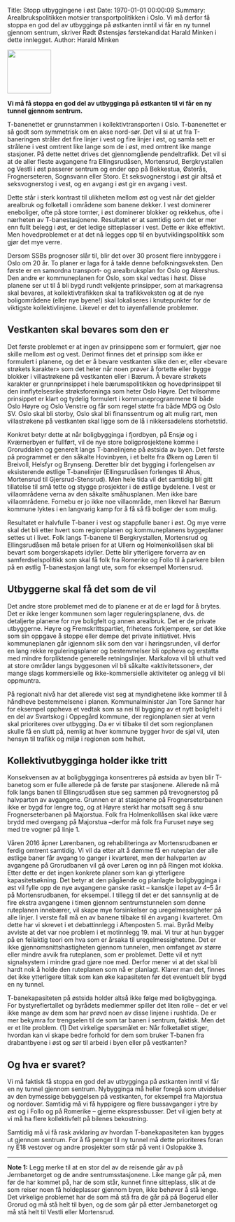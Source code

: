 Title: Stopp utbyggingene i øst
Date: 1970-01-01 00:00:09
Summary: Arealbrukspolitikken motsier transportpolitikken i Oslo. Vi må derfor få stoppa en god del av utbygginga på østkanten inntil vi får en ny tunnel gjennom sentrum, skriver Rødt Østensjøs førstekandidat Harald Minken i dette innlegget.
Author: Harald Minken

<img width="100px" src="{static}/images/harald.jpg" class="left"/>

**Vi må få stoppa en god del av utbygginga på østkanten til vi får en ny tunnel gjennom sentrum.**

T-banenettet er grunnstammen i kollektivtransporten i Oslo. T-banenettet er så godt som symmetrisk om en akse nord-sør. Det vil si at ut fra T-baneringen stråler det fire linjer i vest og fire linjer i øst, og samla sett er strålene i vest omtrent like lange som de i øst, med omtrent like mange stasjoner. På dette nettet drives det gjennomgående pendeltrafikk. Det vil si at de aller fleste avgangene fra Ellingsrudåsen, Mortensrud, Bergkrystallen og Vestli i øst passerer sentrum og ender opp på Bekkestua, Østerås, Frognerseteren, Sognsvann eller Storo. Et seksvognerstog i øst gir altså et seksvognerstog i vest, og en avgang i øst gir en avgang i vest.

Dette står i sterk kontrast til ulikheten mellom øst og vest når det gjelder arealbruk og folketall i områdene som banene dekker. I vest dominerer eneboliger, ofte på store tomter, i øst dominerer blokker og rekkehus, ofte i nærheten av T-banestasjonene. Resultatet er at samtidig som det er mer enn fullt belegg i øst, er det ledige sitteplasser i vest. Dette er ikke effektivt. Men hovedproblemet er at det nå legges opp til en byutviklingspolitikk som gjør det mye verre.

Dersom SSBs prognoser slår til, blir det over 30 prosent flere innbyggere i Oslo om 20 år. To planer er laga for å takle denne befolkningsveksten. Den første er en samordna transport- og arealbruksplan for Oslo og Akershus. Den andre er kommuneplanen for Oslo, som skal vedtas i høst. Disse planene ser ut til å bli bygd rundt velkjente prinsipper, som at markagrensa skal bevares, at kollektivtrafikken skal ta trafikkveksten og at de nye boligområdene (eller nye byene!) skal lokaliseres i knutepunkter for de viktigste kollektivlinjene. Likevel er det to iøyenfallende problemer.

## Vestkanten skal bevares som den er

Det første problemet er at ingen av prinsippene som er formulert, gjør noe skille mellom øst og vest. Derimot finnes det et prinsipp som ikke er formulert i planene, og det er å bevare vestkanten slike den er, eller «bevare strøkets karakter» som det heter når noen prøver å fortette eller bygge blokker i villastrøkene på vestkanten eller i Bærum. Å bevare strøkets karakter er grunnprinsippet i hele bærumspolitikken og hovedprinsippet til den innflytelsesrike strøksforeninga som heter Oslo Høyre. Det tvilsomme prinsippet er klart og tydelig formulert i kommuneprogrammene til både Oslo Høyre og Oslo Venstre og får som regel støtte fra både MDG og Oslo SV. Oslo skal bli storby, Oslo skal bli finanssentrum og alt mulig rart, men villastrøkene på vestkanten skal ligge som de lå i nikkersadelens storhetstid.

Konkret betyr dette at når boligbygginga i fjordbyen, på Ensjø og i Kværnerbyen er fullført, vil de nye store boligprosjektene komme i Groruddalen og generelt langs T-banelinjene på østsida av byen. Det første på programmet er den såkalte Hovinbyen, i et belte fra Økern og Løren til Breivoll, Helsfyr og Brynseng. Deretter blir det bygging i forlengelsen av eksisterende østlige T-banelinjer (Ellingsrudåsen forlenges til Ahus, Mortensrud til Gjersrud-Stensrud). Men hele tida vil det samtidig bli gitt tillatelse til små tette og stygge prosjekter i de østlige bydelene. I vest er villaområdene verna av den såkalte småhusplanen. Men ikke bare villaområdene. Fornebu er jo ikke noe villaområde, men likevel har Bærum kommune lyktes i en langvarig kamp for å få så få boliger der som mulig.

Resultatet er halvfulle T-baner i vest og stappfulle baner i øst. Og mye verre skal det bli etter hvert som regionplanen og kommuneplanens byggeplaner settes ut i livet. Folk langs T-banene til Bergkrystallen, Mortensrud og Ellingsrudåsen må betale prisen for at Ullern og Holmenkollåsen skal bli bevart som borgerskapets idyller. Dette blir ytterligere forverra av en samferdselspolitikk som skal få folk fra Romerike og Follo til å parkere bilen på en østlig T-banestasjon langt ute, som for eksempel Mortensrud.

## Utbyggerne skal få det som de vil

Det andre store problemet med de to planene er at de er lagd for å brytes. Det er ikke lenger kommunen som lager reguleringsplanene, dvs. de detaljerte planene for nye boligfelt og annen arealbruk. Det er de private utbyggerne. Høyre og Fremskrittspartiet, frihetens forkjempere, ser det ikke som sin oppgave å stoppe eller dempe det private initiativet. Hvis kommuneplanen går igjennom slik som den var i høringsrunden, vil derfor en lang rekke reguleringsplaner og bestemmelser bli oppheva og erstatta med mindre forpliktende generelle retningslinjer. Markalova vil bli uthult ved at store områder langs byggesonen vil bli såkalte «aktivitetssoner», der mange slags kommersielle og ikke-kommersielle aktiviteter og anlegg vil bli oppmuntra.

På regionalt nivå har det allerede vist seg at myndighetene ikke kommer til å håndheve bestemmelsene i planen. Kommunalminister Jan Tore Sanner har for eksempel oppheva et vedtak som sa nei til bygging av et nytt boligfelt i en del av Svartskog i Oppegård kommune, der regionplanen sier at vern skal prioriteres over utbygging. Da er vi tilbake til det som regionplanen skulle få en slutt på, nemlig at hver kommune bygger hvor de sjøl vil, uten hensyn til trafikk og miljø i regionen som helhet. 

## Kollektivutbygginga holder ikke tritt

Konsekvensen av at boligbygginga konsentreres på østsida av byen blir T-banetog som er fulle allerede på de første par stasjonene. Allerede nå må folk langs banen til Ellingsrudåsen stue seg sammen på trevognerstog på halvparten av avgangene. Grunnen er at stasjonene på Frognerseterbanen ikke er bygd for lengre tog, og at Høyre sterkt har motsatt seg å snu Frognerseterbanen på Majorstua. Folk fra Holmenkollåsen skal ikke være brydd med overgang på Majorstua –derfor må folk fra Furuset nøye seg med tre vogner på linje 1.

Våren 2016 åpner Lørenbanen, og rehabiliteringa av Mortensrudbanen er ferdig omtrent samtidig. Vi vil da etter alt å dømme få en ruteplan der alle østlige baner får avgang to ganger i kvarteret, men der halvparten av avgangene på Grorudbanen vil gå over Løren og inn på Ringen mot klokka. Etter dette er det ingen konkrete planer som kan gi ytterligere kapasitetsøkning. Det betyr at den pågående og planlagte boligbygginga i øst vil fylle opp de nye avgangene ganske raskt – kanskje i løpet av 4–5 år på Mortensrudbanen, for eksempel. I tillegg til det er det sannsynlig at de fire ekstra avgangene i timen gjennom sentrumstunnelen som denne ruteplanen innebærer, vil skape mye forsinkelser og uregelmessigheter på alle linjer. I verste fall må en av banene tilbake til én avgang i kvarteret. Om dette har vi skrevet i et debattinnlegg i Aftenposten 5. mai. Byråd Melby avviste at det var noe problem i et motinnlegg 19. mai. Vi trur at hun bygger på en feilaktig teori om hva som er årsaka til uregelmessighetene. Det er ikke gjennomsnittshastigheten gjennom tunnelen, men omfanget av større eller mindre avvik fra ruteplanen, som er problemet. Dette vil et nytt signalsystem i mindre grad gjøre noe med. Derfor mener vi at det skal bli hardt nok å holde den ruteplanen som nå er planlagt. Klarer man det, finnes det ikke ytterligere tiltak som kan øke kapasiteten før det eventuelt blir bygd en ny tunnel.

T-banekapasiteten på østsida holder altså ikke følge med boligbygginga. For bystyreflertallet og byrådets medlemmer spiller det liten rolle – det er vel ikke mange av dem som har prøvd noen av disse linjene i rushtida. De er mer bekymra for trengselen til de som tar banen i sentrum, faktisk. Men det er et lite problem. (1) Det virkelige spørsmålet er: Når folketallet stiger, hvordan kan vi skape bedre forhold for dem som bruker T-banen fra drabantbyene i øst og sør til arbeid i byen eller på vestkanten?

## Og hva er svaret?

Vi må faktisk få stoppa en god del av utbygginga på østkanten inntil vi får en ny tunnel gjennom sentrum. Nybygginga må heller foregå som utvidelser av den bymessige bebyggelsen på vestkanten, for eksempel fra Majorstua og nordover. Samtidig må vi få hyppigere og flere bussavganger i ytre by øst og i Follo og på Romerike – gjerne ekspressbusser. Det vil igjen bety at vi må ha flere kollektivfelt på bilenes bekostning.

Samtidig må vi få rask avklaring av hvordan T-banekapasiteten kan bygges ut gjennom sentrum. For å få penger til ny tunnel må dette prioriteres foran ny E18 vestover og andre prosjekter som står på vent i Oslopakke 3.   

<hr> 

**Note 1:** Legg merke til at en stor del av de reisende går av på Jernbanetorget og de andre sentrumsstasjonene. Like mange går på, men før de har kommet på, har de som står, kunnet finne sitteplass, slik at de som reiser noen få holdeplasser gjennom byen, ikke behøver å stå lenge. Det virkelige problemet har de som må stå fra de går på på Bogerud eller Grorud og må stå helt til byen, og de som går på etter Jernbanetorget og må stå helt til Vestli eller Mortensrud. 
